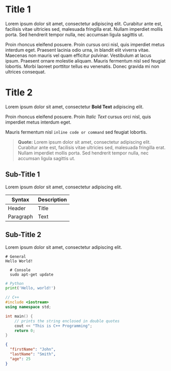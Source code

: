 # Title 1

Lorem ipsum dolor sit amet, consectetur adipiscing elit. Curabitur ante est,
facilisis vitae ultricies sed, malesuada fringilla erat. Nullam imperdiet
mollis porta. Sed hendrerit tempor nulla, nec accumsan ligula sagittis ut.

Proin rhoncus eleifend posuere. Proin cursus orci nisl, quis imperdiet metus
interdum eget. Praesent lacinia odio urna, in blandit elit viverra vitae.
Maecenas non mauris vel quam efficitur pulvinar. Vestibulum at lacus ipsum.
Praesent ornare molestie aliquam. Mauris fermentum nisl sed feugiat lobortis.
Morbi laoreet porttitor tellus eu venenatis. Donec gravida mi non ultrices
consequat.

# Title 2

Lorem ipsum dolor sit amet, consectetur **Bold Text** adipiscing elit.

Proin rhoncus eleifend posuere. Proin *Italic Text* cursus orci nisl, quis imperdiet metus
interdum eget. 

Mauris fermentum nisl `inline code or command` sed feugiat lobortis.

> **Quote:** Lorem ipsum dolor sit amet, consectetur adipiscing elit. Curabitur ante est,
> facilisis vitae ultricies sed, malesuada fringilla erat. Nullam imperdiet
> mollis porta. Sed hendrerit tempor nulla, nec accumsan ligula sagittis ut.

## Sub-Title 1


Lorem ipsum dolor sit amet, consectetur adipiscing elit. 

| Syntax      | Description |
|-------------|-------------|
| Header      | Title       |
| Paragraph   | Text        |


## Sub-Title 2

Lorem ipsum dolor sit amet, consectetur adipiscing elit. 

```
# General
Hello World!
```

```console
  # Console
  sudo apt-get update
``` 
  
```python
# Python
print('Hello, world!')
```

```cpp
// C++
#include <iostream>
using namespace std;

int main() {
    // prints the string enclosed in double quotes
    cout << "This is C++ Programming";
    return 0;
}
```

```json
{
  "firstName": "John",
  "lastName": "Smith",
  "age": 25
}
```


